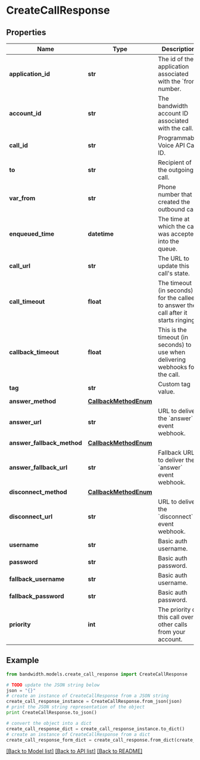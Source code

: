 # CreateCallResponse


## Properties
Name | Type | Description | Notes
------------ | ------------- | ------------- | -------------
**application_id** | **str** | The id of the application associated with the &#x60;from&#x60; number. | 
**account_id** | **str** | The bandwidth account ID associated with the call. | 
**call_id** | **str** | Programmable Voice API Call ID. | 
**to** | **str** | Recipient of the outgoing call. | 
**var_from** | **str** | Phone number that created the outbound call. | 
**enqueued_time** | **datetime** | The time at which the call was accepted into the queue. | [optional] 
**call_url** | **str** | The URL to update this call&#39;s state. | 
**call_timeout** | **float** | The timeout (in seconds) for the callee to answer the call after it starts ringing. | [optional] 
**callback_timeout** | **float** | This is the timeout (in seconds) to use when delivering webhooks for the call. | [optional] 
**tag** | **str** | Custom tag value. | [optional] 
**answer_method** | [**CallbackMethodEnum**](CallbackMethodEnum.md) |  | 
**answer_url** | **str** | URL to deliver the &#x60;answer&#x60; event webhook. | 
**answer_fallback_method** | [**CallbackMethodEnum**](CallbackMethodEnum.md) |  | [optional] 
**answer_fallback_url** | **str** | Fallback URL to deliver the &#x60;answer&#x60; event webhook. | [optional] 
**disconnect_method** | [**CallbackMethodEnum**](CallbackMethodEnum.md) |  | 
**disconnect_url** | **str** | URL to deliver the &#x60;disconnect&#x60; event webhook. | [optional] 
**username** | **str** | Basic auth username. | [optional] 
**password** | **str** | Basic auth password. | [optional] 
**fallback_username** | **str** | Basic auth username. | [optional] 
**fallback_password** | **str** | Basic auth password. | [optional] 
**priority** | **int** | The priority of this call over other calls from your account. | [optional] 

## Example

```python
from bandwidth.models.create_call_response import CreateCallResponse

# TODO update the JSON string below
json = "{}"
# create an instance of CreateCallResponse from a JSON string
create_call_response_instance = CreateCallResponse.from_json(json)
# print the JSON string representation of the object
print CreateCallResponse.to_json()

# convert the object into a dict
create_call_response_dict = create_call_response_instance.to_dict()
# create an instance of CreateCallResponse from a dict
create_call_response_form_dict = create_call_response.from_dict(create_call_response_dict)
```
[[Back to Model list]](../README.md#documentation-for-models) [[Back to API list]](../README.md#documentation-for-api-endpoints) [[Back to README]](../README.md)


